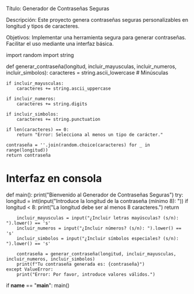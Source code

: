 Título: Generador de Contraseñas Seguras

Descripción: Este proyecto genera contraseñas seguras personalizables en longitud y tipos de caracteres.

Objetivos:
Implementar una herramienta segura para generar contraseñas.
Facilitar el uso mediante una interfaz básica.

import random
import string

def generar_contraseña(longitud, incluir_mayusculas, incluir_numeros, incluir_simbolos):
    caracteres = string.ascii_lowercase  # Minúsculas
    
    if incluir_mayusculas:
        caracteres += string.ascii_uppercase
        
    if incluir_numeros:
        caracteres += string.digits
        
    if incluir_simbolos:
        caracteres += string.punctuation

    if len(caracteres) == 0:
        return "Error: Selecciona al menos un tipo de carácter."
    
    contraseña = ''.join(random.choice(caracteres) for _ in range(longitud))
    return contraseña

# Interfaz en consola
def main():
    print("Bienvenido al Generador de Contraseñas Seguras")
    try:
        longitud = int(input("Introduce la longitud de la contraseña (mínimo 8): "))
        if longitud < 8:
            print("La longitud debe ser al menos 8 caracteres.")
            return
        
        incluir_mayusculas = input("¿Incluir letras mayúsculas? (s/n): ").lower() == 's'
        incluir_numeros = input("¿Incluir números? (s/n): ").lower() == 's'
        incluir_simbolos = input("¿Incluir símbolos especiales? (s/n): ").lower() == 's'
        
        contraseña = generar_contraseña(longitud, incluir_mayusculas, incluir_numeros, incluir_simbolos)
        print(f"Tu contraseña generada es: {contraseña}")
    except ValueError:
        print("Error: Por favor, introduce valores válidos.")

if __name__ == "__main__":
    main()

